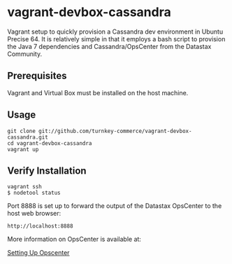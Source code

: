 vagrant-devbox-cassandra
========================

Vagrant setup to quickly provision a Cassandra dev environment in Ubuntu Precise 64.  It is relatively simple
in that it employs a bash script to provision the Java 7 dependencies and Cassandra/OpsCenter from the Datastax Community.

Prerequisites
-------------
Vagrant and Virtual Box must be installed on the host machine.

Usage
-----

    git clone git://github.com/turnkey-commerce/vagrant-devbox-cassandra.git
    cd vagrant-devbox-cassandra
    vagrant up

Verify Installation
--------------------
	vagrant ssh
	$ nodetool status

Port 8888 is set up to forward the output of the Datastax OpsCenter to the host web browser:

    http://localhost:8888

More information on OpsCenter is available at:

[Setting Up Opscenter](http://www.datastax.com/documentation/getting_started/doc/getting_started/gsSetupOpscC.html?scroll=gsSetUpOPSC__step1)
